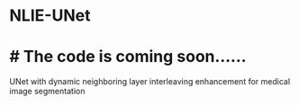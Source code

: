 # NLIE-UNet
# # The code is coming soon……
UNet with dynamic neighboring layer interleaving enhancement for medical image segmentation

